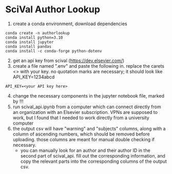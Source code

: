 # SciVal Author Lookup

1. create a conda environment, download dependencies
```
conda create -n authorlookup
conda install python=3.10
conda install jupyter
conda install pandas
conda install -c conda-forge python-dotenv
```

2. get an api key from scival (https://dev.elsevier.com/)
3. create a file named ".env" and paste the following in. replace the carets <> with your key. no quotation marks are necessary; it should look like API_KEY=1234abcd
```
API_KEY=<your API key here>
```
4. change the necessary components in the jupyter notebook file, marked by !!!
5.  run scival_api.ipynb from a computer which can connect directly from an organization with an Elsevier subscription. VPNs are supposed to work, but I found that I needed to work directly from a university computer
6. the output csv will have "warning" and "subjects" columns, along with a column of ascending numbers, which should be removed before uploading. those columns are meant for manual double checking if necessary. 
   - you can manually look for an author and their author ID in the second part of scival_api. fill out the corresponding information, and copy the relevant parts into the corresponding columns of the output csv.